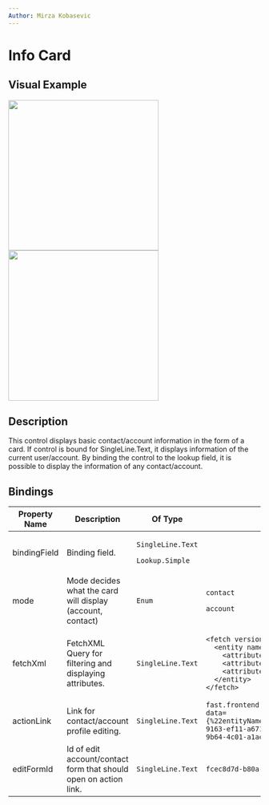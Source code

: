 ```yaml
---
Author: Mirza Kobasevic
---
```

# Info Card

## Visual Example

<img src='/.attachments/applications/Controls/InfoCard/accountinfocard.png' height='300px' />
<img src='/.attachments/applications/Controls/InfoCard/contactinfocard.png' height='300px' />

## Description

This control displays basic contact/account information in the form of a card. If control is bound for SingleLine.Text, it displays information of the current user/account. By binding the control to the lookup field, it is possible to display the information of any contact/account.

## Bindings

<table>
  <thead>
    <tr>
      <th>Property Name</th>
      <th>Description</th>
      <th>Of Type</th>
      <th>Input</th>
      <th>Usage</th>
      <th>Required</th>
    </tr>
  </thead>
  <tbody>
    <tr>
      <td>bindingField</td>
      <td>Binding field.</td>
      <td>
        <p><code>SingleLine.Text</code></p>
        <p><code>Lookup.Simple</code></p>
      </td>
      <td></td>
      <td><code>bound</code></td>
      <td><code>true</code></td>
    </tr>
    <tr>
      <td>mode</td>
      <td>Mode decides what the card will display (account, contact)</td>
      <td><code>Enum</code></td>
      <td>
        <p><code>contact</code></p>
        <p><code>account</code></p>
      </td>
      <td><code>input</code></td>
      <td><code>false</code></td>
    </tr>
    <tr>
      <td>fetchXml</td>
      <td>FetchXML Query for filtering and displaying attributes.</td>
      <td><code>SingleLine.Text</code></td>
      <td><pre><code>&lt;fetch version="1.0" mapping="logical"&gt;
  &lt;entity name="contact"&gt;
    &lt;attribute name="emailaddress1" /&gt;
    &lt;attribute name="emailaddress2" /&gt;
    &lt;attribute name="mobilephone" /&gt;
  &lt;/entity&gt;
&lt;/fetch&gt;</code></pre>
</td>
      <td><code>input</code></td>
      <td><code>false</code>
    </td>
    </tr>
    <tr>
      <td>actionLink</td>
      <td>Link for contact/account profile editing.</td>
      <td><code>SingleLine.Text</code></td>
      <td><code>fast.frontend.portals.talxis.com/talxis_start/control/form?data={%22entityName%22:%22account%22,%22entityId%22:%224cd9e997-9163-ef11-a671-6045bdf27683%22,%22formId%22:%226a72a270-9b64-4c01-a1ae-2941a9428a14%22}</code></td>
      <td><code>input</code></td>
      <td><code>false</code></td>
    </tr>
    <tr>
      <td>editFormId</td>
      <td>Id of edit account/contact form that should open on action link.</td>
      <td><code>SingleLine.Text</code></td>
      <td><code>fcec8d7d-b80a-ee11-8f6e-0022489980c1</code></td>
      <td><code>input</code></td>
      <td><code>false</code></td>
    </tr>
  </tbody>
</table>



